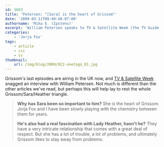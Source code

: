 ```yaml
---
id: 1663
title: 'Petersen: "[Sara] is the heart of Grissom"'
date: '2009-03-11T09:40:48-07:00'
authorname: 'Mika E. (Ipstenu)'
excerpt: 'William Petersen speaks to TV & Satellite Week (the TV Guide of the UK) about his final days on CSI, and why Sara is so important to Grissom (and why he can''t be with Heather).'
categories:
    - 'Jorja Fox'
tags:
    - article
    - csi
    - tv
thumbnail:
    url: /img/blog/2009/922-onetogo_01.jpg
---
```


Grissom's last episodes are airing in the UK now, and [TV & Satellite Week](http://whatsontv.co.uk/blogs/tvspy/various/in-the-latest-issue-of-tv-satellite-week-35/) snagged an interview with William Petersen.  Not much is different than the other articles we've read, but perhaps this will help lay to rest the whole Grissom/Sara/Heather triangle.

> **Why has Sara been so important to him?** She is the heart of Grissom.  Jorja Fox and I have been slowly playing with the chemistry between them for years.
>
> **He's also had a real fascination with Lady Heather, hasn't he?** They have a very intricate relationship that comes with a great deal of respect.  But she has a lot of trouble, a lot of problems, and ultimately Grissom likes to stay away from problems.
